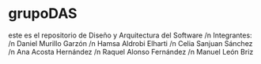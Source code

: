 # grupoDAS
este es el repositorio de Diseño y Arquitectura del Software /n
Integrantes: /n
  Daniel Murillo Garzón /n
  Hamsa Aldrobi Elharti /n
  Celia Sanjuan Sánchez /n
  Ana Acosta Hernández /n
  Raquel Alonso Fernández /n
  Manuel León Briz
